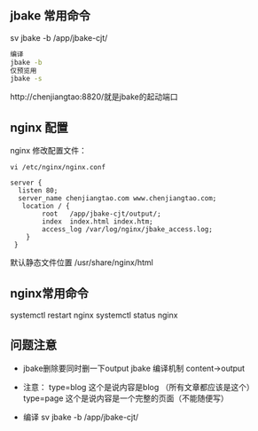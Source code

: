## jbake 常用命令

sv jbake -b /app/jbake-cjt/

```sh
编译
jbake -b
仅预览用
jbake -s
```
http://chenjiangtao:8820/就是jbake的起动端口

## nginx 配置
nginx 修改配置文件：
```
vi /etc/nginx/nginx.conf

server {
  listen 80;
  server_name chenjiangtao.com www.chenjiangtao.com;
   location / {
	    root   /app/jbake-cjt/output/;
        index  index.html index.htm;
	    access_log /var/log/nginx/jbake_access.log;
	}
 }
```

默认静态文件位置
/usr/share/nginx/html

## nginx常用命令
systemctl restart nginx
systemctl status nginx

## 问题注意
* jbake删除要同时删一下output
jbake 编译机制 content->output


* 注意：
type=blog 这个是说内容是blog （所有文章都应该是这个）
type=page 这个是说内容是一个完整的页面（不能随便写）

- 编译
sv jbake -b /app/jbake-cjt/
